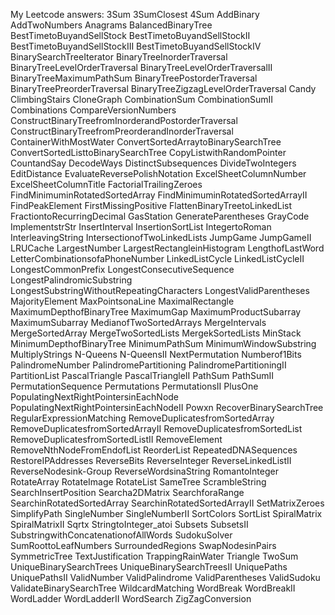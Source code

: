 My Leetcode answers: 
3Sum
3SumClosest
4Sum
AddBinary
AddTwoNumbers
Anagrams
BalancedBinaryTree
BestTimetoBuyandSellStock
BestTimetoBuyandSellStockII
BestTimetoBuyandSellStockIII
BestTimetoBuyandSellStockIV
BinarySearchTreeIterator
BinaryTreeInorderTraversal
BinaryTreeLevelOrderTraversal
BinaryTreeLevelOrderTraversalII
BinaryTreeMaximumPathSum
BinaryTreePostorderTraversal
BinaryTreePreorderTraversal
BinaryTreeZigzagLevelOrderTraversal
Candy
ClimbingStairs
CloneGraph
CombinationSum
CombinationSumII
Combinations
CompareVersionNumbers
ConstructBinaryTreefromInorderandPostorderTraversal
ConstructBinaryTreefromPreorderandInorderTraversal
ContainerWithMostWater
ConvertSortedArraytoBinarySearchTree
ConvertSortedListtoBinarySearchTree
CopyListwithRandomPointer
CountandSay
DecodeWays
DistinctSubsequences
DivideTwoIntegers
EditDistance
EvaluateReversePolishNotation
ExcelSheetColumnNumber
ExcelSheetColumnTitle
FactorialTrailingZeroes
FindMinimuminRotatedSortedArray
FindMinimuminRotatedSortedArrayII
FindPeakElement
FirstMissingPositive
FlattenBinaryTreetoLinkedList
FractiontoRecurringDecimal
GasStation
GenerateParentheses
GrayCode
ImplementstrStr
InsertInterval
InsertionSortList
IntegertoRoman
InterleavingString
IntersectionofTwoLinkedLists
JumpGame
JumpGameII
LRUCache
LargestNumber
LargestRectangleinHistogram
LengthofLastWord
LetterCombinationsofaPhoneNumber
LinkedListCycle
LinkedListCycleII
LongestCommonPrefix
LongestConsecutiveSequence
LongestPalindromicSubstring
LongestSubstringWithoutRepeatingCharacters
LongestValidParentheses
MajorityElement
MaxPointsonaLine
MaximalRectangle
MaximumDepthofBinaryTree
MaximumGap
MaximumProductSubarray
MaximumSubarray
MedianofTwoSortedArrays
MergeIntervals
MergeSortedArray
MergeTwoSortedLists
MergekSortedLists
MinStack
MinimumDepthofBinaryTree
MinimumPathSum
MinimumWindowSubstring
MultiplyStrings
N-Queens
N-QueensII
NextPermutation
Numberof1Bits
PalindromeNumber
PalindromePartitioning
PalindromePartitioningII
PartitionList
PascalTriangle
PascalTriangleII
PathSum
PathSumII
PermutationSequence
Permutations
PermutationsII
PlusOne
PopulatingNextRightPointersinEachNode
PopulatingNextRightPointersinEachNodeII
Powxn
RecoverBinarySearchTree
RegularExpressionMatching
RemoveDuplicatesfromSortedArray
RemoveDuplicatesfromSortedArrayII
RemoveDuplicatesfromSortedList
RemoveDuplicatesfromSortedListII
RemoveElement
RemoveNthNodeFromEndofList
ReorderList
RepeatedDNASequences
RestoreIPAddresses
ReverseBits
ReverseInteger
ReverseLinkedListII
ReverseNodesink-Group
ReverseWordsinaString
RomantoInteger
RotateArray
RotateImage
RotateList
SameTree
ScrambleString
SearchInsertPosition
Searcha2DMatrix
SearchforaRange
SearchinRotatedSortedArray
SearchinRotatedSortedArrayII
SetMatrixZeroes
SimplifyPath
SingleNumber
SingleNumberII
SortColors
SortList
SpiralMatrix
SpiralMatrixII
Sqrtx
StringtoInteger_atoi
Subsets
SubsetsII
SubstringwithConcatenationofAllWords
SudokuSolver
SumRoottoLeafNumbers
SurroundedRegions
SwapNodesinPairs
SymmetricTree
TextJustification
TrappingRainWater
Triangle
TwoSum
UniqueBinarySearchTrees
UniqueBinarySearchTreesII
UniquePaths
UniquePathsII
ValidNumber
ValidPalindrome
ValidParentheses
ValidSudoku
ValidateBinarySearchTree
WildcardMatching
WordBreak
WordBreakII
WordLadder
WordLadderII
WordSearch
ZigZagConversion

